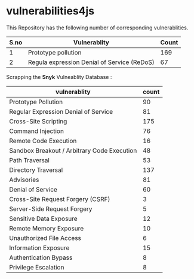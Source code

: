 # vulnerabilities4js
This Repository has the following number of corresponding vulnerablities.

| S.no | Vulnerablity                                | Count |
| ---- | ------------------------------------------- | ----- |
| 1    | Prototype pollution                         | 169   |
| 2    | Regula expression Denial of Service (ReDoS) | 67    |


Scrapping the **Snyk** Vulneablity Database :

| vulnerablity                                | count |
| ------------------------------------------- | ----- |
| Prototype Pollution                         | 90    |
| Regular Expression Denial of Service        | 81    |
| Cross-Site Scripting                        | 175   |
| Command Injection                           | 76    |
| Remote Code Execution                       | 16    |
| Sandbox Breakout / Arbitrary Code Execution | 48    |
| Path Traversal                              | 53    |
| Directory Traversal                         | 137   |
| Advisories                                  | 81    |
| Denial of Service                           | 60    |
| Cross-Site Request Forgery (CSRF)           | 3     |
| Server-Side Request Forgery                 | 5     |
| Sensitive Data Exposure                     | 12    |
| Remote Memory Exposure                      | 10    |
| Unauthorized File Access                    | 6     |
| Information Exposure                        | 15    |
| Authentication Bypass                       | 8     |
| Privilege Escalation                        | 8     |




